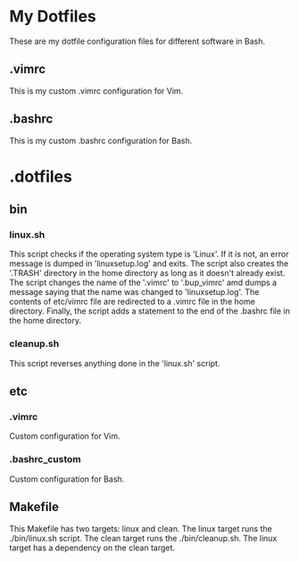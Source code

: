 # My Dotfiles
These are my dotfile configuration files for different software in Bash.
## .vimrc
This is my custom .vimrc configuration for Vim.
## .bashrc
This is my custom .bashrc configuration for Bash.
# .dotfiles
## bin
### linux.sh
This script checks if the operating system type is 'Linux'. If it is not, an error message is dumped in 'linuxsetup.log' and exits. The script also creates the '.TRASH' directory in the home directory as long as it doesn't already exist. The script changes the name of the '.vimrc' to '.bup_vimrc' amd dumps a message saying that the name was changed to 'linuxsetup.log'. The contents of etc/vimrc file are redirected to a .vimrc file in the home directory. Finally, the script adds a statement to the end of the .bashrc file in the home directory.
### cleanup.sh
This script reverses anything done in the 'linux.sh' script.
## etc
### .vimrc
Custom configuration for Vim.
### .bashrc_custom
Custom configuration for Bash.
## Makefile
This Makefile has two targets: linux and clean. The linux target runs the ./bin/linux.sh script. The clean target runs the ./bin/cleanup.sh. The linux target has a dependency on the clean target.
